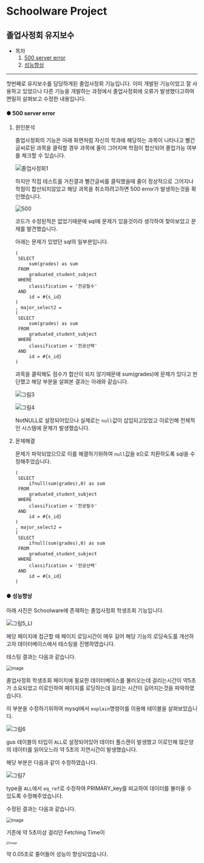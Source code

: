# Schoolware Project



## 졸업사정회 유지보수



* 목차
  1. [500 server error](#500-server-error)
  2. [성능향상](#Improving)

-----------------------



첫번째로 유지보수를 담당하게된 졸업사정회 기능입니다. 이미 개발된 기능이었고 잘 사용하고 있었으나 다른 기능을 개발하는 과정에서 졸업사정회에 오류가 발생했다고하여 면밀히 살펴보고 수정한 내용입니다. 



####  <div id="500-server-error">●  500 server error</div>

1. 원인분석

   졸업사정회의 기능은 아래 화면처럼 자신의 학과에 해당하는 과목이 나타나고 빨간글씨로된 과목을 클릭할 경우 과목에 줄이 그어지며 학점이 합산되어 졸업가능 여부를 체크할 수 있습니다.

   ![졸업사정회1](https://user-images.githubusercontent.com/78251137/106366849-ef339c00-6381-11eb-92e3-fd5b671ed0d4.png)

   

   하지만 직접 테스트를 거친결과 빨간글씨를 클릭했을때 줄이 정상적으로 그어지나 학점이 합산되지않았고 해당 과목을 취소하려고하면 500 error가 발생하는것을 확인했습니다.

    <img src="https://user-images.githubusercontent.com/78251137/106366108-09b74680-637d-11eb-86ee-e27bc1906c7b.png" alt="500"  />

   

   코드가 수정된적은 없었기때문에 sql에 문제가 있을것이라 생각하여 찾아보았고 문제를 발견했습니다.

   아래는 문제가 있었던 sql의 일부분입니다.

   ```mysql
   (
   	SELECT 
   		sum(grades) as sum
   	FROM
   	    graduated_student_subject
   	WHERE
   	    classification = '전공필수'
   	AND
   		id = #{s_id}
   )
   , major_select2 =
   (
   	SELECT 
   		sum(grades) as sum
   	FROM
   	    graduated_student_subject
   	WHERE
   	    classification = '전공선택'
   	AND
   	    id = #{s_id}
   )
   ```

   

   과목을 클릭해도 점수가 합산이 되지 않기때문에 sum(grades)에 문제가 있다고 판단했고 해당 부분을 살펴본 결과는 아래와 같습니다.

    ![그림3](https://user-images.githubusercontent.com/78251137/106368137-d24f9680-638a-11eb-9554-71c1072fc9a6.png)

    ![그림4](https://user-images.githubusercontent.com/78251137/106368164-fad79080-638a-11eb-9061-8ea6d0108b16.png)

   

   NotNULL로 설정되어있으나 실제로는 `null`값이 삽입되고있었고 이로인해 전체적인 시스템에 문제가 발생했습니다.

   

2. 문제해결

   문제가 파악되었으므로 이를 해결하기위하여 `null`값을 `0`으로 치환하도록 sql을 수정해주었습니다. 

   ```mysql
   (
   	SELECT 
   		ifnull(sum(grades),0) as sum
   	FROM
   	    graduated_student_subject
   	WHERE
   	    classification = '전공필수'
   	AND
   		id = #{s_id}
   )
   , major_select2 =
   (
   	SELECT 
   		ifnull(sum(grades),0) as sum
   	FROM
   	    graduated_student_subject
   	WHERE
   	    classification = '전공선택'
   	AND
   	    id = #{s_id}
   )
   ```

   

#### <div id="Improving">●  성능향상</div>

아래 사진은 Schoolware에 존재하는 졸업사정회 학생조회 기능입니다.

![그림5_LI](https://user-images.githubusercontent.com/78251137/106368507-4db24780-638d-11eb-92f5-55cd49571660.jpg)

해당 페이지에 접근할 때 페이지 로딩시간이 매우 길어 해당 기능의 로딩속도를 개선하고자 데이터베이스에서 테스팅을 진행하였습니다.



테스팅 결과는 다음과 같습니다.

 <img src="https://user-images.githubusercontent.com/78251137/106368579-f791d400-638d-11eb-9009-5269166e885f.png" alt="image" style="zoom:80%;" />

졸업사정회 학생조회 페이지에 필요한 데이터베이스를 불러오는데 걸리는시간이 약5초가 소요되었고 이로인하여 페이지를 로딩하는데 걸리는 시간이 길어지는것을 파악하였습니다.



이 부분을 수정하기위하여 mysql에서 `explain`명령어를 이용해 테이블을 살펴보았습니다.

![그림6](https://user-images.githubusercontent.com/78251137/106368700-075de800-638f-11eb-9721-14fa5b2190c7.png)

gus 테이블의 타입이 `ALL`로 설정되어있어 데이터 풀스캔이 발생했고 이로인해 많은양의 데이터를 읽어오느라 약 5초의 지연시간이 발생했습니다.



해당 부분은 다음과 같이 수정하였습니다.

![그림7](https://user-images.githubusercontent.com/78251137/106368701-07f67e80-638f-11eb-8712-aa685ea0d02f.png)

type을 `ALL`에서 `eq_ref`로 수정하여 PRIMARY_key를 비교하여 데이터를 불러올 수 있도록 수정해주었습니다.



수정된 결과는 다음과 같습니다.

 <img src="https://user-images.githubusercontent.com/78251137/106368579-f791d400-638d-11eb-9009-5269166e885f.png" alt="image" style="zoom:80%;" />

기존에 약 5초이상 걸리던 Fetching Time이

 <img src="https://user-images.githubusercontent.com/78251137/106368822-07aab300-6390-11eb-9bf0-1b8b5277103c.png" alt="image" style="zoom:50%;" />

약 0.05초로 줄어들어 성능이 향상되었습니다.

